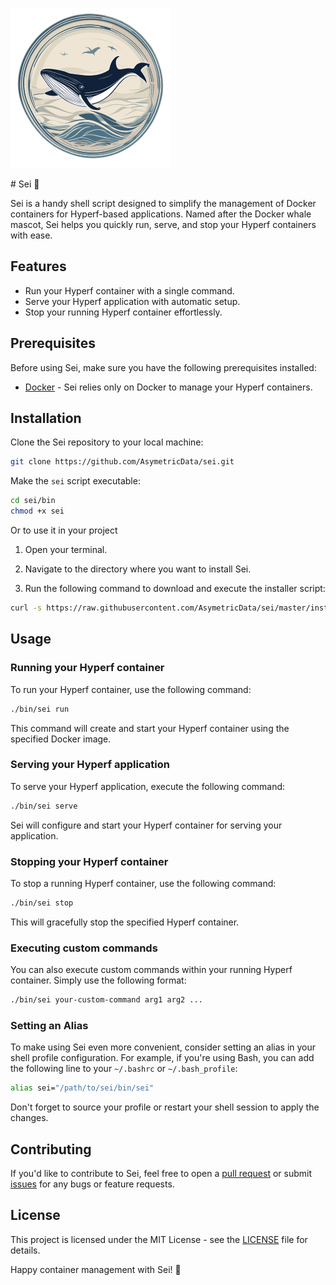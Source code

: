 <p style="align:center">
<img src="logo.png" />
</p>
# Sei 🐳

Sei is a handy shell script designed to simplify the management of Docker containers for Hyperf-based applications. Named after the Docker whale mascot, Sei helps you quickly run, serve, and stop your Hyperf containers with ease.

## Features

- Run your Hyperf container with a single command.
- Serve your Hyperf application with automatic setup.
- Stop your running Hyperf container effortlessly.

## Prerequisites

Before using Sei, make sure you have the following prerequisites installed:

- [Docker](https://www.docker.com/get-started) - Sei relies only on Docker to manage your Hyperf containers.

## Installation

Clone the Sei repository to your local machine:

```bash
git clone https://github.com/AsymetricData/sei.git
```

Make the `sei` script executable:

```bash
cd sei/bin
chmod +x sei
```

Or to use it in your project

1. Open your terminal.

2. Navigate to the directory where you want to install Sei.

3. Run the following command to download and execute the installer script:

```bash
curl -s https://raw.githubusercontent.com/AsymetricData/sei/master/installer.sh | bash
```

## Usage

### Running your Hyperf container

To run your Hyperf container, use the following command:

```bash
./bin/sei run
```

This command will create and start your Hyperf container using the specified Docker image.

### Serving your Hyperf application

To serve your Hyperf application, execute the following command:

```bash
./bin/sei serve
```

Sei will configure and start your Hyperf container for serving your application.

### Stopping your Hyperf container

To stop a running Hyperf container, use the following command:

```bash
./bin/sei stop
```

This will gracefully stop the specified Hyperf container.

### Executing custom commands

You can also execute custom commands within your running Hyperf container. Simply use the following format:

```bash
./bin/sei your-custom-command arg1 arg2 ...
```

### Setting an Alias

To make using Sei even more convenient, consider setting an alias in your shell profile configuration. For example, if you're using Bash, you can add the following line to your `~/.bashrc` or `~/.bash_profile`:

```bash
alias sei="/path/to/sei/bin/sei"
```

Don't forget to source your profile or restart your shell session to apply the changes.

## Contributing

If you'd like to contribute to Sei, feel free to open a [pull request](https://github.com/AsymetricData/sei/pulls) or submit [issues](https://github.com/AsymetricData/sei/issues) for any bugs or feature requests.

## License

This project is licensed under the MIT License - see the [LICENSE](LICENSE) file for details.

Happy container management with Sei! 🐳
```
